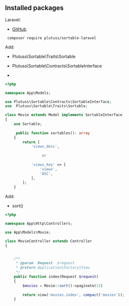 ## Installed packages

Laravel:
- [GitHub](https://github.com/plutuss/sortable-laravel ).




```shell
 composer require plutuss/sortable-laravel
```


Add:
- Plutuss\Sortable\Traits\Sortable
- Plutuss\Sortable\Contracts\SortableInterface


- 

```php
<?php

namespace App\Models;

use Plutuss\Sortable\Contracts\SortableInterface;
use  Plutuss\Sortable\Traits\Sortable;

class Movie extends Model implements SortableInterface
{
    use Sortable;
    
     public function sortables(): array
    {
        return [
            'views_desc',
            
                 or
            
            'views_key' => [
                'views',
                'ASC',
            ],
        ];
    }

```


Add:
- sort()

```php
<?php

namespace App\Http\Controllers;

use App\Models\Movie;

class MovieController extends Controller
{


    /**
     * @param  Request  $request
     * @return Application|Factory|View
     */
    public function index(Request $request)
    {
        $movies = Movie::sort()->paginate(12)
           
        return view('movies.index', compact('movies'));
    }

```